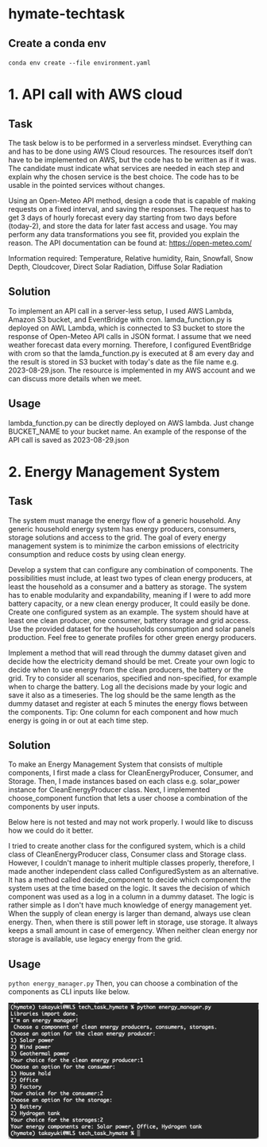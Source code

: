 # hymate-techtask

## Create a conda env
`conda env create --file environment.yaml`

# 1. API call with AWS cloud
## Task
The task below is to be performed in a serverless mindset. Everything can and has to be done using AWS Cloud resources. The resources itself don’t have to be implemented on AWS, but the code has to be written as if it was. The candidate must indicate what services are needed in each step and explain why the chosen service is the best choice. The code has to be usable in the pointed services without changes.

Using an Open-Meteo API method, design a code that is capable of making requests on a fixed interval, and saving the responses. The request has to get 3 days of hourly forecast every day starting from two days before (today-2), and store the data for later fast access and usage. You may perform any data transformations you see fit, provided you explain the reason.
The API documentation can be found at: https://open-meteo.com/

Information required: Temperature, Relative humidity, Rain, Snowfall, Snow Depth, Cloudcover, Direct Solar Radiation, Diffuse Solar Radiation

## Solution
To implement an API call in a server-less setup, I used AWS Lambda, Amazon S3 bucket, and EventBridge with cron.
lamda_function.py is deployed on AWL Lambda, which is connected to S3 bucket to store the response of Open-Meteo API calls in JSON format.
I assume that we need weather forecast data every morning. Therefore, I configured EventBridge with crom so that the lamda_function.py is executed at 8 am every day and the result is stored in S3 bucket with today's date as the file name e.g. 2023-08-29.json.
The resource is implemented in my AWS account and we can discuss more details when we meet.

## Usage
lambda_function.py can be directly deployed on AWS lambda. Just change BUCKET_NAME to your bucket name. An example of the response of the API call is saved as 2023-08-29.json


# 2. Energy Management System
## Task
The system must manage the energy flow of a generic household. Any generic household energy system has energy producers, consumers, storage solutions and access to the grid. The goal of every energy management system is to minimize the carbon emissions of electricity consumption and reduce costs by using clean energy.

Develop a system that can configure any combination of components. The possibilities must include, at least two types of clean energy producers, at least the household as a consumer and a battery as storage. The system has to enable modularity and expandability, meaning if I were to add more battery capacity, or a new clean energy producer, It could easily be done. Create one configured system as an example. The system should have at least one clean producer, one consumer, battery storage and grid access. Use the provided dataset for the households consumption and solar panels production. Feel free to generate profiles for other green energy producers.

Implement a method that will read through the dummy dataset given and decide how the electricity demand should be met. Create your own logic to decide when to use energy from the clean producers, the battery or the grid. Try to consider all scenarios, specified and non-specified, for example when to charge the battery. Log all the decisions made by your logic and save it also as a timeseries. The log should be the same length as the dummy dataset and register at each 5 minutes the energy flows between the components. Tip: One column for each component and how much energy is going in or out at each time step.

## Solution
To make an Energy Management System that consists of multiple components, I first made a class for CleanEnergyProducer, Consumer, and Storage. Then, I made instances based on each class e.g. solar_power instance for CleanEnergyProducer class. Next, I implemented choose_component function that lets a user choose a combination of the components by user inputs.

Below here is not tested and may not work properly. I would like to discuss how we could do it better.

I tried to create another class for the configured system, which is a child class of CleanEnergyProducer class, Consumer class and Storage class. However, I couldn't manage to inherit multiple classes properly, therefore, I made another independent class called ConfiguredSystem as an alternative. It has a method called decide_component to decide which component the system uses at the time based on the logic. It saves the decision of which component was used as a log in a column in a dummy dataset. The logic is rather simple as I don't have much knowledge of energy management yet. When the supply of clean energy is larger than demand, always use clean energy. Then, when there is still power left in storage, use storage. It always keeps a small amount in case of emergency. When neither clean energy nor storage is available, use legacy energy from the grid.


## Usage
`python energy_manager.py`
Then, you can choose a combination of the components as CLI inputs like below.


![energy manager](energy_manager.png)
